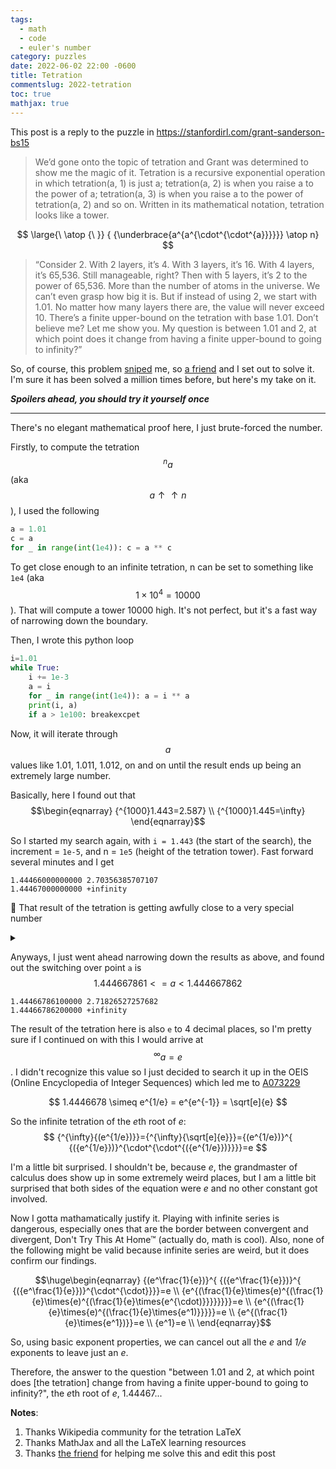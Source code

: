 ```yaml
---  
tags:
  - math
  - code
  - euler's number
category: puzzles  
date: 2022-06-02 22:00 -0600  
title: Tetration  
commentslug: 2022-tetration  
toc: true  
mathjax: true  
---
```


This post is a reply to the puzzle in <https://stanfordirl.com/grant-sanderson-bs15>

> We’d gone onto the topic of tetration and Grant was determined to show me the magic of it. Tetration is a recursive exponential operation in which tetration(a, 1) is just a; tetration(a, 2) is when you raise a to the power of a; tetration(a, 3) is when you raise a to the power of tetration(a, 2) and so on. Written in its mathematical notation, tetration looks like a tower.

$$
\large{\ \atop {\ }} { {\underbrace{a^{a^{\cdot^{\cdot^{a}}}}}} \atop n}
$$  

> “Consider 2. With 2 layers, it’s 4. With 3 layers, it’s 16. With 4 layers, it’s 65,536. Still manageable, right? Then with 5 layers, it’s 2 to the power of 65,536. More than the number of atoms in the universe. We can’t even grasp how big it is. But if instead of using 2, we start with 1.01. No matter how many layers there are, the value will never exceed 10. There’s a finite upper-bound on the tetration with base 1.01. Don’t believe me? Let me show you. My question is between 1.01 and 2, at which point does it change from having a finite upper-bound to going to infinity?”

So, of course, this problem [sniped](https://xkcd.com/356/) me, so [a friend](https://www.instagram.com/bunnyrabbit022/) and I set out to solve it. I'm sure it has been solved a million times before, but here's my take on it.

***Spoilers ahead, you should try it yourself once***

---

There's no elegant mathematical proof here, I just brute-forced the number.

Firstly, to compute the tetration $${^{n}a}$$ (aka $${a \uparrow \uparrow n}$$), I used the following

```python
a = 1.01
c = a
for _ in range(int(1e4)): c = a ** c
```
To get close enough to an infinite tetration, n can be set to something like `1e4` (aka $$1\times10^{4} = 10000$$). That will compute a tower 10000 high. It's not perfect, but it's a fast way of narrowing down the boundary.

Then, I wrote this python loop
```python
i=1.01  
while True:  
	i += 1e-3
	a = i  
	for _ in range(int(1e4)): a = i ** a  
	print(i, a)  
	if a > 1e100: breakexcpet
```
Now, it will iterate through $$a$$ values like 1.01, 1.011, 1.012, on and on until the result ends up being an extremely large number.

Basically, here I found out that 
$$\begin{eqnarray}
{^{1000}1.443=2.587} \\
{^{1000}1.445=\infty}
\end{eqnarray}$$

So I started my search again, with `i = 1.443` (the start of the search), the increment = `1e-5`, and n = `1e5` (height of the tetration tower).
Fast forward several minutes and I get
```
1.44466000000000 2.70356385707107  
1.44467000000000 +infinity
```

🤔 That result of the tetration is getting awfully close to a very special number
<details><summary></summary> $$e=2.71828182845905$$</details>

Anyways, I just went ahead narrowing down the results as above, and found out the switching over point `a` is $$1.444667861 <= a < 1.444667862$$

```
1.44466786100000 2.71826527257682  
1.44466786200000 +infinity
```

The result of the tetration here is also `e` to 4 decimal places, so I'm pretty sure if I continued on with this I would arrive at $${^{\infty}a}=e$$.
I didn't recognize this value so I just decided to search it up in the OEIS (Online Encyclopedia of Integer Sequences) which led me to [A073229](https://oeis.org/A073229)

$$
1.4446678 \simeq e^{1/e} = e^{e^{-1}} = \sqrt[e]{e}
$$

So the infinite tetration of the *e*th root of *e*:
$$
{^{\infty}{(e^{1/e})}}={^{\infty}{\sqrt[e]{e}}}={(e^{1/e})}^{ {({e^{1/e}})}^{\cdot^{\cdot^{({e^{1/e}})}}}}=e
$$


I'm a little bit surprised. I shouldn't be, because *e*, the grandmaster of calculus does show up in some extremely weird places, but I am a little bit surprised that both sides of the equation were *e* and no other constant got involved.

Now I gotta mathamatically justify it. Playing with infinite series is dangerous, especially ones that are the border between convergent and divergent, Don't Try This At Home™ (actually do, math is cool). Also, none of the following might be valid because infinite series are weird, but it does confirm our findings.


$$\huge\begin{eqnarray}
{(e^\frac{1}{e})}^{ {({e^\frac{1}{e}})}^{ {({e^\frac{1}{e}})}^{\cdot^{\cdot}}}}=e \\
{e^{(\frac{1}{e}\times{e)^{(\frac{1}{e}\times{e)^{(\frac{1}{e}\times{e^{\cdot)}}}}}}}}=e \\
{e^{(\frac{1}{e}\times{e)^{(\frac{1}{e}\times{e^1)}}}}}=e \\
{e^{(\frac{1}{e}\times{e^1})}}=e \\
{e^1}=e \\
\end{eqnarray}$$

So, using basic exponent properties, we can cancel out all the *e* and *1/e* exponents to leave just an *e*.


Therefore, the answer to the question "between 1.01 and 2, at which point does [the tetration] change from having a finite upper-bound to going to infinity?", the *e*th root of *e*, 1.44467...

**Notes**:
1. Thanks Wikipedia community for the tetration LaTeX
2. Thanks MathJax and all the LaTeX learning resources
3. Thanks [the friend](https://www.instagram.com/bunnyrabbit022/) for helping me solve this and edit this post

